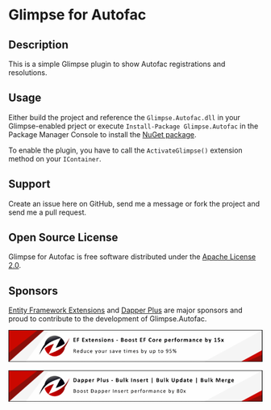 Glimpse for Autofac
============================

Description
-----------

This is a simple Glimpse plugin to show Autofac registrations and resolutions.

Usage
-----

Either build the project and reference the `Glimpse.Autofac.dll` in your Glimpse-enabled prject or execute `Install-Package Glimpse.Autofac` in the Package Manager Console to install the [NuGet package](http://nuget.org/packages/Glimpse.Autofac).  

To enable the plugin, you have to call the `ActivateGlimpse()` extension method on your `IContainer`.

Support
-------

Create an issue here on GitHub, send me a message or fork the project and send me a pull request.

Open Source License
-------------------

Glimpse for Autofac is free software distributed under the [Apache License 2.0](http://www.apache.org/licenses/LICENSE-2.0).

## Sponsors

[Entity Framework Extensions](https://entityframework-extensions.net/?utm_source=khellang&utm_medium=Glimpse.Autofac) and [Dapper Plus](https://dapper-plus.net/?utm_source=khellang&utm_medium=Glimpse.Autofac) are major sponsors and proud to contribute to the development of Glimpse.Autofac.

[![Entity Framework Extensions](https://raw.githubusercontent.com/khellang/khellang/refs/heads/master/.github/entity-framework-extensions-sponsor.png)](https://entityframework-extensions.net/bulk-insert?utm_source=khellang&utm_medium=Glimpse.Autofac)

[![Dapper Plus](https://raw.githubusercontent.com/khellang/khellang/refs/heads/master/.github/dapper-plus-sponsor.png)](https://dapper-plus.net/bulk-insert?utm_source=khellang&utm_medium=Glimpse.Autofac)
